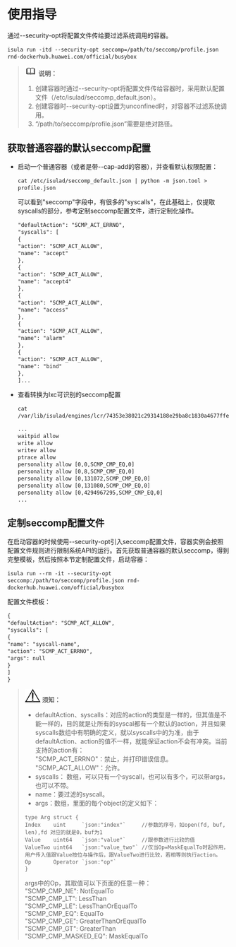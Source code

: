 # 使用指导<a name="ZH-CN_TOPIC_0184808149"></a>

通过--security-opt将配置文件传给要过滤系统调用的容器。

```
isula run -itd --security-opt seccomp=/path/to/seccomp/profile.json rnd-dockerhub.huawei.com/official/busybox
```

>![](./public_sys-resources/icon-note.gif) **说明：**   
>1.  创建容器时通过--security-opt将配置文件传给容器时，采用默认配置文件（/etc/isulad/seccomp\_default.json）。  
>2.  创建容器时--security-opt设置为unconfined时，对容器不过滤系统调用。  
>3.  “/path/to/seccomp/profile.json”需要是绝对路径。  

## 获取普通容器的默认seccomp配置<a name="zh-cn_topic_0183112366_section16304185318140"></a>

-   启动一个普通容器（或者是带--cap-add的容器），并查看默认权限配置：

    ```
    cat /etc/isulad/seccomp_default.json | python -m json.tool > profile.json
    ```

    可以看到"seccomp"字段中，有很多的"syscalls"，在此基础上，仅提取syscalls的部分，参考定制seccomp配置文件，进行定制化操作。

    ```
    "defaultAction": "SCMP_ACT_ERRNO",
    "syscalls": [
    {
    "action": "SCMP_ACT_ALLOW",
    "name": "accept"
    },
    {
    "action": "SCMP_ACT_ALLOW",
    "name": "accept4"
    },
    {
    "action": "SCMP_ACT_ALLOW",
    "name": "access"
    },
    {
    "action": "SCMP_ACT_ALLOW",
    "name": "alarm"
    },
    {
    "action": "SCMP_ACT_ALLOW",
    "name": "bind"
    },
    ]...
    ```


-   查看转换为lxc可识别的seccomp配置

    ```
    cat /var/lib/isulad/engines/lcr/74353e38021c29314188e29ba8c1830a4677ffe5c4decda77a1e0853ec8197cd/seccomp
    ```

    ```
    ...
    waitpid allow
    write allow
    writev allow
    ptrace allow
    personality allow [0,0,SCMP_CMP_EQ,0]
    personality allow [0,8,SCMP_CMP_EQ,0]
    personality allow [0,131072,SCMP_CMP_EQ,0]
    personality allow [0,131080,SCMP_CMP_EQ,0]
    personality allow [0,4294967295,SCMP_CMP_EQ,0]
    ...
    ```


## 定制seccomp配置文件<a name="zh-cn_topic_0183112366_section1684042215"></a>

在启动容器的时候使用--security-opt引入seccomp配置文件，容器实例会按照配置文件规则进行限制系统API的运行。首先获取普通容器的默认seccomp，得到完整模板，然后按照本节定制配置文件，启动容器：

```
isula run --rm -it --security-opt seccomp:/path/to/seccomp/profile.json rnd-dockerhub.huawei.com/official/busybox
```

配置文件模板：

```
{
"defaultAction": "SCMP_ACT_ALLOW",
"syscalls": [
{
"name": "syscall-name",
"action": "SCMP_ACT_ERRNO",
"args": null
}
]
}
```

>![](./public_sys-resources/icon-notice.gif) **须知：**   
>-   defaultAction、syscalls：对应的action的类型是一样的，但其值是不能一样的，目的就是让所有的syscal都有一个默认的action，并且如果syscalls数组中有明确的定义，就以syscalls中的为准，由于defaultAction、action的值不一样，就能保证action不会有冲突。当前支持的action有：  
>    "SCMP\_ACT\_ERRNO"：禁止，并打印错误信息。  
>    "SCMP\_ACT\_ALLOW"：允许。  
>-   syscalls： 数组，可以只有一个syscall，也可以有多个，可以带args，也可以不带。  
>-   name：要过滤的syscall。  
>-   args：数组，里面的每个object的定义如下：  
>    ```  
>    type Arg struct {  
>    Index    uint     `json:"index"`     //参数的序号，如open(fd, buf, len),fd 对应的就是0，buf为1  
>    Value    uint64   `json:"value"`     //跟参数进行比较的值  
>    ValueTwo uint64   `json:"value_two"` //仅当Op=MaskEqualTo时起作用，用户传入值跟Value按位与操作后，跟ValueTwo进行比较，若相等则执行action。  
>    Op       Operator `json:"op"`  
>    }  
>    ```  
>    args中的Op，其取值可以下页面的任意一种：  
>    "SCMP\_CMP\_NE":  NotEqualTo  
>    "SCMP\_CMP\_LT":  LessThan  
>    "SCMP\_CMP\_LE":  LessThanOrEqualTo  
>    "SCMP\_CMP\_EQ":  EqualTo  
>    "SCMP\_CMP\_GE":  GreaterThanOrEqualTo  
>    "SCMP\_CMP\_GT":  GreaterThan  
>    "SCMP\_CMP\_MASKED\_EQ": MaskEqualTo  

